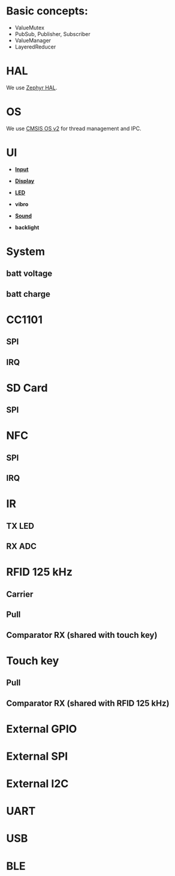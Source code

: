 # Basic concepts:

* ValueMutex
* PubSub, Publisher, Subscriber
* ValueManager
* LayeredReducer

# HAL

We use [Zephyr HAL](https://docs.zephyrproject.org/latest/reference/peripherals/index.html).

# OS

We use [CMSIS OS v2](https://www.keil.com/pack/doc/CMSIS_Dev/RTOS2/html/group__CMSIS__RTOS.html) for thread management and IPC.

# UI


* **[Input](https://github.com/Flipper-Zero/flipperzero-firmware-community/wiki/API:Input)**

* **[Display](https://github.com/Flipper-Zero/flipperzero-firmware-community/wiki/API:Display)**

* **[LED](https://github.com/Flipper-Zero/flipperzero-firmware-community/wiki/API:LED)**

* **vibro**

* **[Sound](https://github.com/Flipper-Zero/flipperzero-firmware-community/wiki/API:Sound)**

* **backlight**

# System

## batt voltage

## batt charge

# CC1101

## SPI

## IRQ

# SD Card

## SPI

# NFC

## SPI

## IRQ

# IR

## TX LED

## RX ADC

# RFID 125 kHz

## Carrier

## Pull

## Comparator RX (shared with touch key)

# Touch key

## Pull

## Comparator RX (shared with RFID 125 kHz)

# External GPIO

# External SPI

# External I2C

# UART

# USB

# BLE
